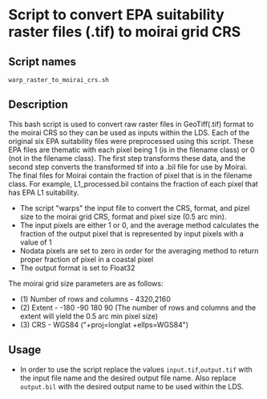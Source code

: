 
# Script to convert EPA suitability raster files (.tif) to moirai grid CRS

## Script names
`warp_raster_to_moirai_crs.sh`

## Description
This bash script is used to convert raw raster files in GeoTiff(.tif) format to the moirai CRS so they can be used as inputs within the LDS. Each of the original six EPA suitability files were preprocessed using this script. These EPA files are thematic with each pixel being 1 (is in the filename class) or 0 (not in the filename class). The first step transforms these data, and the second step converts the transformed tif into a .bil file for use by Moirai. The final files for Moirai contain the fraction of pixel that is in the filename class. For example, L1_processed.bil contains the fraction of each pixel that has EPA L1 suitability.

* The script "warps" the input file to convert the CRS, format, and pizel size to the moirai grid CRS, format and pixel size (0.5 arc min). 
* The input pixels are either 1 or 0, and the average method calculates the fraction of the output pixel that is represented by input pixels with a value of 1
* Nodata pixels are set to zero in order for the averaging method to return proper fraction of pixel in a coastal pixel
* The output format is set to Float32

The moirai grid size parameters are as follows:

* (1) Number of rows and columns - 4320,2160
* (2) Extent - -180 -90 180 90 (The number of rows and columns and the extent will yield the 0.5 arc min pixel size)
* (3) CRS - WGS84 ("+proj=longlat +ellps=WGS84")  

## Usage
* In order to use the script replace the values `input.tif`,`output.tif` with the input file name and the desired output file name. Also replace `output.bil` with the desired output name to be used within the LDS.


